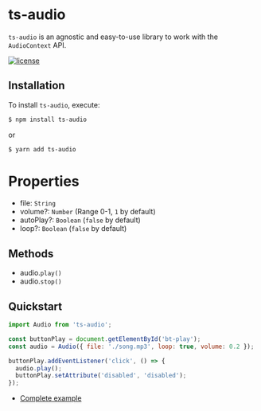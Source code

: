 # ts-audio
`ts-audio` is an agnostic and easy-to-use library to work with the `AudioContext` API.

[![license](https://badgen.now.sh/badge/license/MIT)](./LICENSE)

## Installation
To install `ts-audio`, execute:

```sh
$ npm install ts-audio
```

or

```sh
$ yarn add ts-audio
```

# Properties
* file: <code>String</code>
* volume?: <code>Number</code> (Range 0-1, <code>1</code> by default)
* autoPlay?: <code>Boolean</code> (<code>false</code> by default)
* loop?: <code>Boolean</code> (<code>false</code> by default)

## Methods
* audio.<code>play()</code>
* audio.<code>stop()</code>

## Quickstart
```js
import Audio from 'ts-audio';

const buttonPlay = document.getElementById('bt-play');
const audio = Audio({ file: './song.mp3', loop: true, volume: 0.2 });

buttonPlay.addEventListener('click', () => {
  audio.play();
  buttonPlay.setAttribute('disabled', 'disabled');
});
```

- [Complete example](https://github.com/EvandroLG/ts-audio/tree/master/example)
